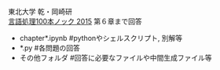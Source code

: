 東北大学 乾・岡崎研  
[言語処理100本ノック 2015](http://www.cl.ecei.tohoku.ac.jp/nlp100/) 
第６章まで回答  
  
- chapter*.ipynb #pythonやシェルスクリプト, 別解等  
- *.py #各問題の回答  
- その他フォルダ #回答に必要なファイルや中間生成ファイル等